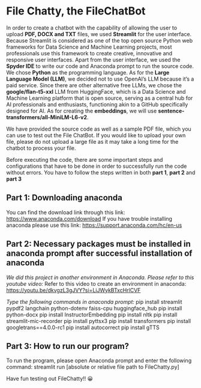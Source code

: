 # File Chatty, the FileChatBot
In order to create a chatbot with the capability of allowing the user to upload **PDF, DOCX and TXT** files,
we used **Streamlit** for the user interface. Because Streamlit is considered as one of the top open source
Python web frameworks for Data Science and Machine Learning projects, most professionals use this
framework to create creative, innovative and responsive user interfaces. Apart from the user interface, we
used the **Spyder IDE** to write our code and Anaconda prompt to run the source code. We chose **Python**
as the programming language. As for the **Large Language Model (LLM)**, we decided not to use
OpenAI’s LLM because it’s a paid service. Since there are other alternative free LLMs, we chose the
**google/flan-t5-xxl** LLM from HuggingFace, which is a Data Science and Machine Learning platform
that is open source, serving as a central hub for AI professionals and enthusiasts, functioning akin to a
GitHub specifically designed for AI. As for creating the **embeddings**, we will use
**sentence-transformers/all-MiniLM-L6-v2**.

We have provided the source code as well as a sample PDF file, which you can use to test out the File ChatBot. 
If you would like to upload your own file, please do not upload a large file as it may take a long time for the
chatbot to process your file.

Before executing the code, there are some important steps and configurations that have to be done in order to successfully run the
code without errors. You have to follow the steps written in both **part 1**, **part 2** and **part 3**

## Part 1: Downloading anaconda
You can find the download link through this link: https://www.anaconda.com/download
If you have trouble installing anaconda please use this link:
https://support.anaconda.com/hc/en-us

## Part 2: Necessary packages must be installed in anaconda prompt after successful installation of anaconda
_We did this project in another environment in Anaconda. Please refer to this youtube video:_
Refer to this video to create an environment in anaconda:
https://youtu.be/dkvgzL3gJVY?si=LiJWykBTxcHrlCVF

_Type the following commands in anaconda prompt:_
pip install streamlit pypdf2 langchain python-dotenv faiss-cpu
huggingface_hub
pip install python-docx
pip install InstructorEmbedding
pip install nltk
pip install streamlit-mic-recorder
pip install pyttsx3
pip install transformers
pip install googletrans==4.0.0-rc1
pip install autocorrect
pip install gTTS

## Part 3: How to run our program?
To run the program, please open Anaconda prompt and enter the following command:
streamlit run [absolute or relative file path to FileChatty.py]

Have fun testing out FileChatty!! 😀
